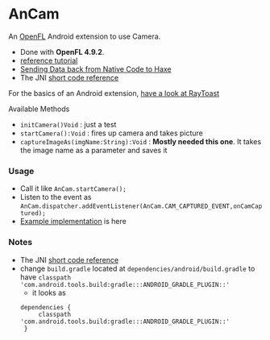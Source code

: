 AnCam
==============
An [OpenFL][1] Android extension to use Camera.

 - Done with **OpenFL 4.9.2**.
 - [reference tutorial][2]
 - [Sending Data back from Native Code to Haxe][4]
 - The JNI [short code reference][3]

For the basics of an Android extension, [have a look at RayToast][5]

Available Methods
 - `initCamera()Void` : just a test
 - `startCamera():Void` : fires up camera and takes picture
 - `captureImageAs(imgName:String):Void` : **Mostly needed this one**. It takes the image name as a parameter and saves it

### Usage
 - Call it like `AnCam.startCamera();`
 - Listen to the event as `AnCam.dispatcher.addEventListener(AnCam.CAM_CAPTURED_EVENT,onCamCaptured);`
 - [Example implementation][6] is here

### Notes

 - The JNI [short code reference][3]
 - change `build.gradle` located at `dependencies/android/build.gradle` to have `classpath 'com.android.tools.build:gradle:::ANDROID_GRADLE_PLUGIN::'`
   - it looks as
   ```
   dependencies {
		classpath 'com.android.tools.build:gradle:::ANDROID_GRADLE_PLUGIN::'
	}
   ``` 






[1]: http://www.openfl.org/learn/docs/tools/
[2]: https://player03.com/2014/08/09/openfl-extensions/
[3]: https://docs.oracle.com/javase/7/docs/technotes/guides/jni/spec/types.html
[4]: http://www.stencyl.com/help/viewPrint/229
[5]: https://github.com/saumya/RayToast
[6]: https://github.com/saumya/OpenFL-AnExt